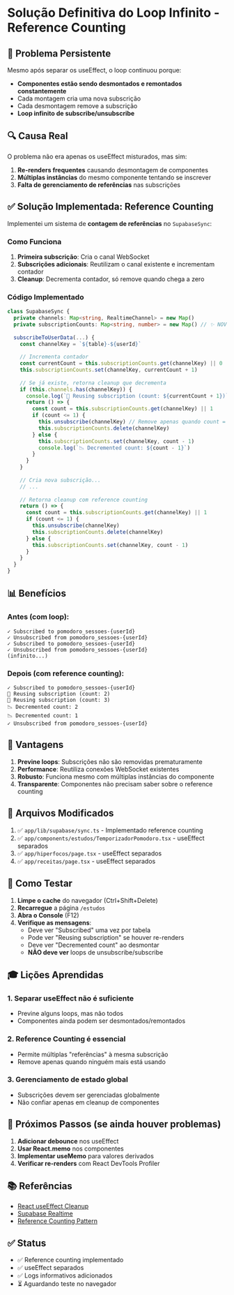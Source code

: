 # Solução Definitiva do Loop Infinito - Reference Counting

## 🎯 Problema Persistente

Mesmo após separar os useEffect, o loop continuou porque:
- **Componentes estão sendo desmontados e remontados constantemente**
- Cada montagem cria uma nova subscrição
- Cada desmontagem remove a subscrição
- **Loop infinito de subscribe/unsubscribe**

## 🔍 Causa Real

O problema não era apenas os useEffect misturados, mas sim:
1. **Re-renders frequentes** causando desmontagem de componentes
2. **Múltiplas instâncias** do mesmo componente tentando se inscrever
3. **Falta de gerenciamento de referências** nas subscrições

## ✅ Solução Implementada: Reference Counting

Implementei um sistema de **contagem de referências** no `SupabaseSync`:

### Como Funciona

1. **Primeira subscrição**: Cria o canal WebSocket
2. **Subscrições adicionais**: Reutilizam o canal existente e incrementam contador
3. **Cleanup**: Decrementa contador, só remove quando chega a zero

### Código Implementado

```typescript
class SupabaseSync {
  private channels: Map<string, RealtimeChannel> = new Map()
  private subscriptionCounts: Map<string, number> = new Map() // ✨ NOVO
  
  subscribeToUserData(...) {
    const channelKey = `${table}-${userId}`
    
    // Incrementa contador
    const currentCount = this.subscriptionCounts.get(channelKey) || 0
    this.subscriptionCounts.set(channelKey, currentCount + 1)
    
    // Se já existe, retorna cleanup que decrementa
    if (this.channels.has(channelKey)) {
      console.log(`🔄 Reusing subscription (count: ${currentCount + 1})`)
      return () => {
        const count = this.subscriptionCounts.get(channelKey) || 1
        if (count <= 1) {
          this.unsubscribe(channelKey) // Remove apenas quando count = 0
          this.subscriptionCounts.delete(channelKey)
        } else {
          this.subscriptionCounts.set(channelKey, count - 1)
          console.log(`📉 Decremented count: ${count - 1}`)
        }
      }
    }
    
    // Cria nova subscrição...
    // ...
    
    // Retorna cleanup com reference counting
    return () => {
      const count = this.subscriptionCounts.get(channelKey) || 1
      if (count <= 1) {
        this.unsubscribe(channelKey)
        this.subscriptionCounts.delete(channelKey)
      } else {
        this.subscriptionCounts.set(channelKey, count - 1)
      }
    }
  }
}
```

## 📊 Benefícios

### Antes (com loop):
```
✓ Subscribed to pomodoro_sessoes-{userId}
✓ Unsubscribed from pomodoro_sessoes-{userId}
✓ Subscribed to pomodoro_sessoes-{userId}
✓ Unsubscribed from pomodoro_sessoes-{userId}
(infinito...)
```

### Depois (com reference counting):
```
✓ Subscribed to pomodoro_sessoes-{userId}
🔄 Reusing subscription (count: 2)
🔄 Reusing subscription (count: 3)
📉 Decremented count: 2
📉 Decremented count: 1
✓ Unsubscribed from pomodoro_sessoes-{userId}
```

## 🎯 Vantagens

1. **Previne loops**: Subscrições não são removidas prematuramente
2. **Performance**: Reutiliza conexões WebSocket existentes
3. **Robusto**: Funciona mesmo com múltiplas instâncias do componente
4. **Transparente**: Componentes não precisam saber sobre o reference counting

## 📝 Arquivos Modificados

1. ✅ `app/lib/supabase/sync.ts` - Implementado reference counting
2. ✅ `app/components/estudos/TemporizadorPomodoro.tsx` - useEffect separados
3. ✅ `app/hiperfocos/page.tsx` - useEffect separados
4. ✅ `app/receitas/page.tsx` - useEffect separados

## 🧪 Como Testar

1. **Limpe o cache** do navegador (Ctrl+Shift+Delete)
2. **Recarregue** a página `/estudos`
3. **Abra o Console** (F12)
4. **Verifique as mensagens**:
   - Deve ver "Subscribed" uma vez por tabela
   - Pode ver "Reusing subscription" se houver re-renders
   - Deve ver "Decremented count" ao desmontar
   - **NÃO deve ver** loops de unsubscribe/subscribe

## 🎓 Lições Aprendidas

### 1. Separar useEffect não é suficiente
- Previne alguns loops, mas não todos
- Componentes ainda podem ser desmontados/remontados

### 2. Reference Counting é essencial
- Permite múltiplas "referências" à mesma subscrição
- Remove apenas quando ninguém mais está usando

### 3. Gerenciamento de estado global
- Subscrições devem ser gerenciadas globalmente
- Não confiar apenas em cleanup de componentes

## 🔧 Próximos Passos (se ainda houver problemas)

1. **Adicionar debounce** nos useEffect
2. **Usar React.memo** nos componentes
3. **Implementar useMemo** para valores derivados
4. **Verificar re-renders** com React DevTools Profiler

## 📚 Referências

- [React useEffect Cleanup](https://react.dev/reference/react/useEffect#cleanup-function)
- [Supabase Realtime](https://supabase.com/docs/guides/realtime)
- [Reference Counting Pattern](https://en.wikipedia.org/wiki/Reference_counting)

## ✅ Status

- ✅ Reference counting implementado
- ✅ useEffect separados
- ✅ Logs informativos adicionados
- ⏳ Aguardando teste no navegador
